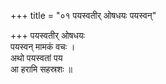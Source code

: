 +++
title = "०१ पयस्वतीर् ओषधयः पयस्वन्"

+++
पयस्वतीर् ओषधयः  
पयस्वन् मामकं वचः ।  
अथो पयस्वतां पय  
आ हरामि सहस्रशः ॥